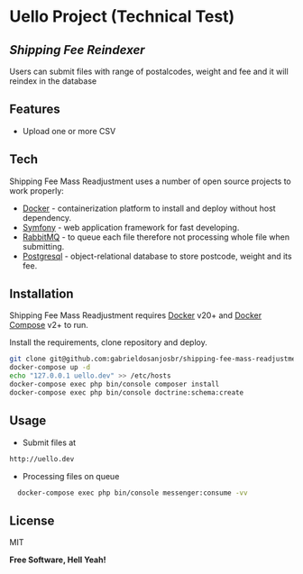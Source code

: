# Uello Project (Technical Test)
## _Shipping Fee Reindexer_

Users can submit files with range of postalcodes, weight and fee and it will reindex in the database

## Features

- Upload one or more CSV

## Tech

Shipping Fee Mass Readjustment uses a number of open source projects to work properly:

- [Docker] - containerization platform to install and deploy without host dependency.
- [Symfony] - web application framework for fast developing.
- [RabbitMQ] - to queue each file therefore not processing whole file when submitting.
- [Postgresql] - object-relational database to store postcode, weight and its fee.

## Installation

Shipping Fee Mass Readjustment requires [Docker] v20+ and [Docker Compose] v2+ to run.

Install the requirements, clone repository and deploy.

```sh
git clone git@github.com:gabrieldosanjosbr/shipping-fee-mass-readjustment.git testello && cd testello
docker-compose up -d
echo "127.0.0.1 uello.dev" >> /etc/hosts
docker-compose exec php bin/console composer install
docker-compose exec php bin/console doctrine:schema:create
```

## Usage

- Submit files at

```sh
http://uello.dev
```

- Processing files on queue

```sh
  docker-compose exec php bin/console messenger:consume -vv
```




## License

MIT

**Free Software, Hell Yeah!**

[Docker]: <https://www.docker.com/>
[Symfony]: <https://symfony.com/>
[RabbitMQ]: <https://www.rabbitmq.com/>
[Postgresql]: <https://www.postgresql.org/>
[Docker Compose]: <https://docs.docker.com/compose/>
